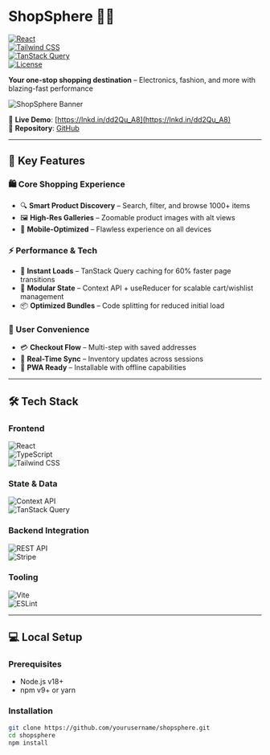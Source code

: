 # ShopSphere 🛒✨  
[![React](https://img.shields.io/badge/React-18.2-61DAFB?logo=react)](https://react.dev)  
[![Tailwind CSS](https://img.shields.io/badge/Tailwind_CSS-3.3-06B6D4?logo=tailwindcss)](https://tailwindcss.com)  
[![TanStack Query](https://img.shields.io/badge/TanStack_Query-5.0-FF4154?logo=reactquery)](https://tanstack.com/query)  
[![License](https://img.shields.io/badge/License-MIT-blue.svg)](LICENSE)  

**Your one-stop shopping destination** – Electronics, fashion, and more with blazing-fast performance  

![ShopSphere Banner](https://res.cloudinary.com/demo/image/upload/w_1200,h_400,c_fill,q_auto,f_auto/text:ShopSphere%20%F0%9F%9B%92%F0%9F%8E%89,co_rgb:FFFFFF,g_south_west,x_100,y_100,l_text:Montserrat_72_bold:ShopSphere,co_rgb:FFFFFF,g_south_west,x_100,y_180,bg_gradient:0:6366F1,90:8B5CF6/w_mul_0.4,h_mul_0.4/fl_layer_apply,g_south_west,x_100,y_180/ecommerce_illustration.png)

🔗 **Live Demo**: [https://lnkd.in/dd2Qu_A8](https://lnkd.in/dd2Qu_A8)  
📂 **Repository**: [GitHub](https://lnkd.in/d6Fhevhi)  

---

## 🚀 Key Features  

### 🛍️ Core Shopping Experience  
- 🔍 **Smart Product Discovery** – Search, filter, and browse 1000+ items  
- 🖼️ **High-Res Galleries** – Zoomable product images with alt views  
- 📱 **Mobile-Optimized** – Flawless experience on all devices  

### ⚡ Performance & Tech  
- 🚄 **Instant Loads** – TanStack Query caching for 60% faster page transitions  
- 🧩 **Modular State** – Context API + useReducer for scalable cart/wishlist management  
- 📦 **Optimized Bundles** – Code splitting for reduced initial load  

### 🛒 User Convenience  
- 💳 **Checkout Flow** – Multi-step with saved addresses  
- 🔄 **Real-Time Sync** – Inventory updates across sessions  
- 📲 **PWA Ready** – Installable with offline capabilities  

---

## 🛠 Tech Stack  

### Frontend  
![React](https://img.shields.io/badge/React-18.2-61DAFB?logo=react)  
![TypeScript](https://img.shields.io/badge/TypeScript-5.0-3178C6?logo=typescript)  
![Tailwind CSS](https://img.shields.io/badge/Tailwind_CSS-3.3-06B6D4?logo=tailwindcss)  

### State & Data  
![Context API](https://img.shields.io/badge/State_Management-Context_API%2BuseReducer-blue)  
![TanStack Query](https://img.shields.io/badge/Data_Fetching-TanStack_Query_v5-FF4154?logo=reactquery)  

### Backend Integration  
![REST API](https://img.shields.io/badge/API-RESTful-FF6B6B)  
![Stripe](https://img.shields.io/badge/Payments-Stripe_Element-635BFF?logo=stripe)  

### Tooling  
![Vite](https://img.shields.io/badge/Build-Vite-646CFF?logo=vite)  
![ESLint](https://img.shields.io/badge/Linting-ESLint-4B32C3?logo=eslint)  

---

## 💻 Local Setup  

### Prerequisites  
- Node.js v18+  
- npm v9+ or yarn  

### Installation  
```bash
git clone https://github.com/yourusername/shopsphere.git
cd shopsphere
npm install
